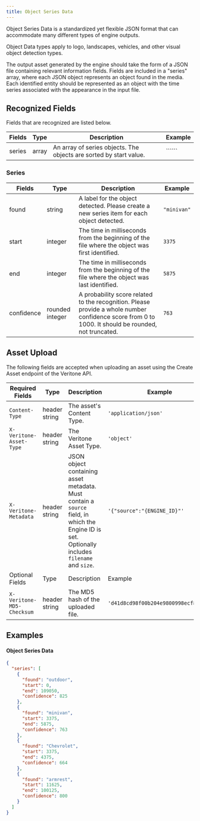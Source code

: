 ```yaml
---
title: Object Series Data
---
```


Object Series Data is a standardized yet flexible JSON format that can accommodate many different types of engine outputs.  

Object Data types apply to logo, landscapes, vehicles, and other visual object detection types.

The output asset generated by the engine should take the form of a JSON file containing relevant information fields. Fields are included in a "series" array, where each JSON object represents an object found in the media. Each identified entity should be represented as an object with the time series associated with the appearance in the input file.

## Recognized Fields ##

Fields that are recognized are listed below.

|Fields|Type|Description|Example|
|--------|--------|--------|--------|
|series|array|An array of series objects. The objects are sorted by start value.|``````|

### Series ###

|Fields|Type|Description|Example|
|--------|--------|--------|--------|
|found|string|A label for the object detected. Please create a new series item for each object detected.|```"minivan"```|
|start|integer|The time in milliseconds from the beginning of the file where the object was first identified.|```3375```|
|end|integer|The time in milliseconds from the beginning of the file where the object was last identified.|```5875```|
|confidence|rounded integer|A probability score related to the recognition. Please provide a whole number confidence score from 0 to 1000. It should be rounded, not truncated. |```763```|

## Asset Upload ##

The following fields are accepted when uploading an asset using the Create Asset endpoint of the Veritone API.

|Required Fields|Type|Description|Example|
|--------|--------|--------|--------|
|```Content-Type```|header string|The asset's Content Type.|```'application/json'```|
|```X-Veritone-Asset-Type```|header string|The Veritone Asset Type.|```'object'```|
|```X-Veritone-Metadata```|header string|JSON object containing asset metadata. Must contain a `source` field, in which the Engine ID is set. Optionally includes `filename` and `size`.|```'{"source":"{ENGINE_ID}"'```|
|Optional Fields|Type|Description|Example|
|```X-Veritone-MD5-Checksum```|header string|The MD5 hash of the uploaded file.|```'d41d8cd98f00b204e9800998ecf8427e'```|

## Examples ##
#### Object Series Data

```json
{
  "series": [
    {
      "found": "outdoor",
      "start": 0,
      "end": 109050,
      "confidence": 825
    },
    {
      "found": "minivan",
      "start": 3375,
      "end": 5875,
      "confidence": 763
    },
    {
      "found": "Chevrolet",
      "start": 3375,
      "end": 4375,
      "confidence": 664
    },
    {
      "found": "armrest",
      "start": 11625,
      "end": 100125,
      "confidence": 800
    }
  ]
}
```
